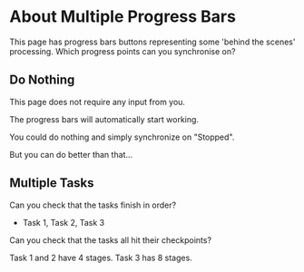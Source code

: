 # About Multiple Progress Bars

<div class="explanation">
        <p>This page has progress bars buttons representing some 'behind the scenes' processing. Which progress points can you synchronise on?
        </p>
</div>

## Do Nothing

This page does not require any input from you.

The progress bars will automatically start working.

You could do nothing and simply synchronize on "Stopped".

But you can do better than that...

## Multiple Tasks

Can you check that the tasks finish in order?

- Task 1, Task 2, Task 3

Can you check that the tasks all hit their checkpoints?

Task 1 and 2 have 4 stages. Task 3 has 8 stages.
